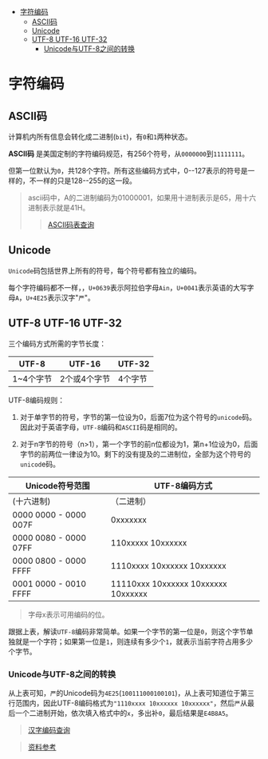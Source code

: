 <!-- toc orderedList:0 -->

- [字符编码](#字符编码)
	- [ASCII码](#ascii码)
	- [Unicode](#unicode)
	- [UTF-8 UTF-16 UTF-32](#utf-8-utf-16-utf-32)
		- [Unicode与UTF-8之间的转换](#unicode与utf-8之间的转换)

<!-- tocstop -->

# 字符编码

## ASCII码

计算机内所有信息会转化成二进制(`bit`)，有`0`和`1`两种状态。

**ASCII码** 是美国定制的字符编码规范，有256个符号，从`0000000`到`11111111`。

但第一位默认为`0`，共128个字符。所有这些编码方式中，0--127表示的符号是一样的，不一样的只是128--255的这一段。


>ascii码中，A的二进制编码为01000001，如果用十进制表示是65，用十六进制表示就是41H。
>>[ASCII码表查询](http://www.cnblogs.com/xmxu/archive/2012/07/10/2584032.html)


## Unicode

`Unicode`码包括世界上所有的符号，每个符号都有独立的编码。

每个字符编码都不一样，，`U+0639`表示阿拉伯字母`Ain`，`U+0041`表示英语的大写字母`A`，`U+4E25`表示汉字"`严`"。

## UTF-8 UTF-16 UTF-32

三个编码方式所需的字节长度：

|UTF-8| UTF-16 |UTF-32|
|-----|-------|---------|
|1~4个字节|2个或4个字节|4个字节|

UTF-8编码规则：

1. 对于单字节的符号，字节的第一位设为0，后面7位为这个符号的`unicode`码。因此对于英语字母，`UTF-8`编码和`ASCII`码是相同的。

2. 对于n字节的符号（n>1），第一个字节的前n位都设为1，第n+1位设为0，后面字节的前两位一律设为10。剩下的没有提及的二进制位，全部为这个符号的`unicod`e码。

Unicode符号范围 | UTF-8编码方式
--------------------|--------------------------
(十六进制) | （二进制）
0000 0000 - 0000 007F | 0xxxxxxx
0000 0080 - 0000 07FF | 110xxxxx 10xxxxxx
0000 0800 - 0000 FFFF | 1110xxxx 10xxxxxx 10xxxxxx
0001 0000 - 0010 FFFF | 11110xxx 10xxxxxx 10xxxxxx 10xxxxxx

>字母x表示可用编码的位。

跟据上表，解读`UTF-8`编码非常简单。如果一个字节的第一位是`0`，则这个字节单独就是一个字符；如果第一位是`1`，则连续有多少个`1`，就表示当前字符占用多少个字节。

### Unicode与UTF-8之间的转换

从上表可知，`严`的Unicode码为`4E25`(`100111000100101`)，从上表可知道位于第三行范围内，因此UTF-8编码格式为`"1110xxxx 10xxxxxx 10xxxxxx"`，然后`严`从最后一个二进制开始，依次填入格式中的`x`，多出补`0`，最后结果是`E4B8A5`。


>[汉字编码查询](http://www.chi2ko.com/tool/CJK.htm)

>[资料参考](http://www.ruanyifeng.com/blog/2007/10/ascii_unicode_and_utf-8.html)

